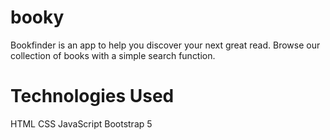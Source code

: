 # booky

Bookfinder is an app to help you discover your next great read. Browse our collection of books with a simple search function.

# Technologies Used
HTML
CSS
JavaScript
Bootstrap 5

